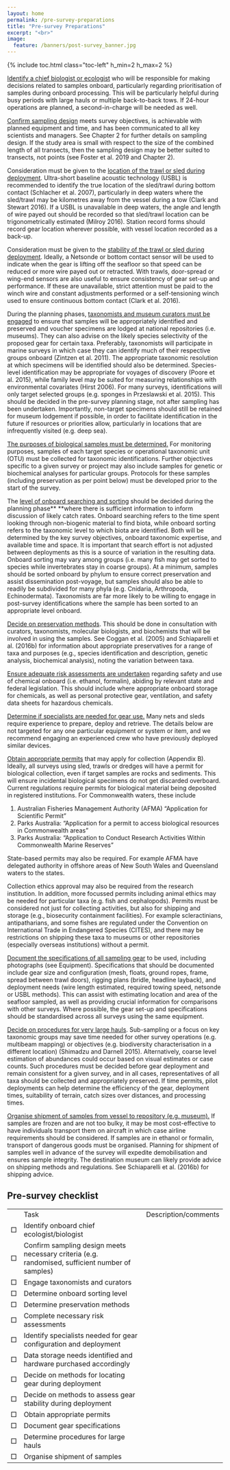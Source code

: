 ```yaml
---
layout: home
permalink: /pre-survey-preparations
title: "Pre-survey Preparations"
excerpt: "<br>"
image:
  feature: /banners/post-survey_banner.jpg
---
```

{% include toc.html class="toc-left" h_min=2 h_max=2 %}

<span style="text-decoration:underline;">Identify a chief biologist or ecologist</span> who will be responsible for making decisions related to samples onboard, particularly regarding prioritisation of samples during onboard processing. This will be particularly helpful during busy periods with large hauls or multiple back-to-back tows. If 24-hour operations are planned, a second-in-charge will be needed as well.

<span style="text-decoration:underline;">Confirm sampling design</span> meets survey objectives, is achievable with planned equipment and time, and has been communicated to all key scientists and managers. See Chapter 2 for further details on sampling design. If the study area is small with respect to the size of the combined length of all transects, then the sampling design may be better suited to transects, not points (see Foster et al. 2019 and Chapter 2).

Consideration must be given to the <span style="text-decoration:underline;">location of the trawl or sled during deployment</span>. Ultra-short baseline acoustic technology (USBL) is recommended to identify the true location of the sled/trawl during bottom contact (Schlacher et al. 2007), particularly in deep waters where the sled/trawl may be kilometres away from the vessel during a tow (Clark and Stewart 2016). If a USBL is unavailable in deep waters, the angle and length of wire payed out should be recorded so that sled/trawl location can be trigonometrically estimated (Milroy 2016). Station record forms should record gear location wherever possible, with vessel location recorded as a back-up.

Consideration must be given to the <span style="text-decoration:underline;">stability of the trawl or sled during deployment</span>. Ideally, a Netsonde or bottom contact sensor will be used to indicate when the gear is lifting off the seafloor so that speed can be reduced or more wire payed out or retracted. With trawls, door-spread or wing-end sensors are also useful to ensure consistency of gear set-up and performance. If these are unavailable, strict attention must be paid to the winch wire and constant adjustments performed or a self-tensioning winch used to ensure continuous bottom contact (Clark et al. 2016). 

During the planning phases, <span style="text-decoration:underline;">taxonomists and museum curators must be engaged</span> to ensure that samples will be appropriately identified and preserved and voucher specimens are lodged at national repositories (i.e. museums). They can also advise on the likely species selectivity of the proposed gear for certain taxa. Preferably, taxonomists will participate in marine surveys in which case they can identify much of their respective groups onboard (Zintzen et al. 2011). The appropriate taxonomic resolution at which specimens will be identified should also be determined. Species-level identification may be appropriate for voyages of discovery (Poore et al. 2015), while family level may be suited for measuring relationships with environmental covariates (Hirst 2006). For many surveys, identifications will only target selected groups (e.g. sponges in Przeslawski et al. 2015). This should be decided in the pre-survey planning stage, not after sampling has been undertaken. Importantly, non-target specimens should still be retained for museum lodgement if possible, in order to facilitate identification in the future if resources or priorities allow, particularly in locations that are infrequently visited (e.g. deep sea).

<span style="text-decoration:underline;">The purposes of biological samples must be determined.</span> For monitoring purposes, samples of each target species or operational taxonomic unit (OTU) must be collected for taxonomic identifications.  Further objectives specific to a given survey or project may also include samples for genetic or biochemical analyses for particular groups. Protocols for these samples (including preservation as per point below) must be developed prior to the start of the survey.

The <span style="text-decoration:underline;">level of onboard searching and sorting</span> should be decided during the planning phase** **where there is sufficient information to inform discussion of likely catch rates. Onboard searching refers to the time spent looking through non-biogenic material to find biota, while onboard sorting refers to the taxonomic level to which biota are identified. Both will be determined by the key survey objectives, onboard taxonomic expertise, and available time and space. It is important that search effort is not adjusted between deployments as this is a source of variation in the resulting data. Onboard sorting may vary among groups (i.e. many fish may get sorted to species while invertebrates stay in coarse groups). At a minimum, samples should be sorted onboard by phylum to ensure correct preservation and assist dissemination post-voyage, but samples should also be able to readily be subdivided for many phyla (e.g. Cnidaria, Arthropoda, Echinodermata). Taxonomists are far more likely to be willing to engage in post-survey identifications where the sample has been sorted to an appropriate level onboard.

<span style="text-decoration:underline;">Decide on preservation methods</span>. This should be done in consultation with curators, taxonomists, molecular biologists, and biochemists that will be involved in using the samples. See Coggan et al. (2005) and Schiaparelli et al. (2016b) for information about appropriate preservatives for a range of taxa and purposes (e.g., species identification and description, genetic analysis, biochemical analysis), noting the variation between taxa.

<span style="text-decoration:underline;">Ensure adequate risk assessments are undertaken</span> regarding safety and use of chemical onboard (i.e. ethanol, formalin), abiding by relevant state and federal legislation. This should include where appropriate onboard storage for chemicals, as well as personal protective gear, ventilation, and safety data sheets for hazardous chemicals.

<span style="text-decoration:underline;">Determine if specialists are needed for gear use.</span> Many nets and sleds require experience to prepare, deploy and retrieve. The details below are not targeted for any one particular equipment or system or item, and we recommend engaging an experienced crew who have previously deployed similar devices.

<span style="text-decoration:underline;">Obtain appropriate permits</span> that may apply for collection (Appendix B). Ideally, all surveys using sled, trawls or dredges will have a permit for biological collection, even if target samples are rocks and sediments. This will ensure incidental biological specimens do not get discarded overboard. Current regulations require permits for biological material being deposited in registered institutions. For Commonwealth waters, these include 



1. Australian Fisheries Management Authority (AFMA) “Application for Scientific Permit” 
2. Parks Australia: “Application for a permit to access biological resources in Commonwealth areas” 
3. Parks Australia: “Application to Conduct Research Activities Within Commonwealth Marine Reserves” 

State-based permits may also be required. For example AFMA have delegated authority in offshore areas of New South Wales and Queensland waters to the states.

Collection ethics approval may also be required from the research institution. In addition, more focussed permits including animal ethics may be needed for particular taxa (e.g. fish and cephalopods). Permits must be considered not just for collecting activities, but also for shipping and storage (e.g., biosecurity containment facilities). For example scleractinians, antipatharians, and some fishes are regulated under the Convention on International Trade in Endangered Species (CITES), and there may be restrictions on shipping these taxa to museums or other repositories (especially overseas institutions) without a permit. 

<span style="text-decoration:underline;">Document the specifications of all sampling gear</span> to be used, including photographs (see Equipment). Specifications that should be documented include gear size and configuration (mesh, floats, ground ropes, frame, spread between trawl doors), rigging plans (bridle, headline layback), and deployment needs (wire length estimated, required towing speed, netsonde or USBL methods). This can assist with estimating location and area of the seafloor sampled, as well as providing crucial information for comparisons with other surveys. Where possible, the gear set-up and specifications should be standardised across all surveys using the same equipment.

<span style="text-decoration:underline;">Decide on procedures for very large hauls</span>. Sub-sampling or a focus on key taxonomic groups may save time needed for other survey operations (e.g. multibeam mapping) or objectives (e.g. biodiversity characterisation in a different location) (Shimadzu and Darnell 2015). Alternatively, coarse level estimation of abundances could occur based on visual estimates or case counts. Such procedures must be decided before gear deployment and remain consistent for a given survey, and in all cases, representatives of all taxa should be collected and appropriately preserved. If time permits, pilot deployments can help determine the efficiency of the gear, deployment times, suitability of terrain, catch sizes over distances, and processing times. 

<span style="text-decoration:underline;">Organise shipment of samples from vessel to repository (e.g. museum).</span> If samples are frozen and are not too bulky, it may be most cost-effective to have individuals transport them on aircraft in which case airline requirements should be considered. If samples are in ethanol or formalin, transport of dangerous goods must be organised. Planning for shipment of samples well in advance of the survey will expedite demobilisation and ensures sample integrity. The destination museum can likely provide advice on shipping methods and regulations. See Schiaparelli et al. (2016b) for shipping advice.




## Pre-survey checklist


<table>
  <tr>
   <td>
   </td>
   <td>Task
   </td>
   <td>Description/comments
   </td>
  </tr>
  <tr>
   <td>□
   </td>
   <td>Identify onboard chief ecologist/biologist
   </td>
   <td>
   </td>
  </tr>
  <tr>
   <td>□
   </td>
   <td>Confirm sampling design meets necessary criteria (e.g. randomised, sufficient number of samples)
   </td>
   <td>
   </td>
  </tr>
  <tr>
   <td>□
   </td>
   <td>Engage taxonomists and curators
   </td>
   <td>
   </td>
  </tr>
  <tr>
   <td>□
   </td>
   <td>Determine onboard sorting level
   </td>
   <td>
   </td>
  </tr>
  <tr>
   <td>□
   </td>
   <td>Determine preservation methods
   </td>
   <td>
   </td>
  </tr>
  <tr>
   <td>□
   </td>
   <td>Complete necessary risk assessments
   </td>
   <td>
   </td>
  </tr>
  <tr>
   <td>□
   </td>
   <td>Identify specialists needed for gear configuration and deployment
   </td>
   <td>
   </td>
  </tr>
  <tr>
   <td>□
   </td>
   <td>Data storage needs identified and hardware purchased accordingly
   </td>
   <td>
   </td>
  </tr>
  <tr>
   <td>□
   </td>
   <td>Decide on methods for locating gear during deployment
   </td>
   <td>
   </td>
  </tr>
  <tr>
   <td>□
   </td>
   <td>Decide on methods to assess gear stability during deployment
   </td>
   <td>
   </td>
  </tr>
  <tr>
   <td>□
   </td>
   <td>Obtain appropriate permits
   </td>
   <td>
   </td>
  </tr>
  <tr>
   <td>□
   </td>
   <td>Document gear specifications
   </td>
   <td>
   </td>
  </tr>
  <tr>
   <td>□
   </td>
   <td>Determine procedures for large hauls
   </td>
   <td>
   </td>
  </tr>
  <tr>
   <td>□
   </td>
   <td>Organise shipment of samples
   </td>
   <td>
   </td>
  </tr>
</table>




